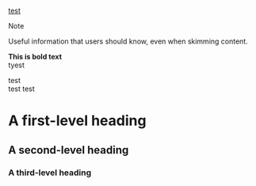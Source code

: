 [test](test.jpg)


> [!NOTE]
> Useful information that users should know, even when skimming content.


**This is bold text**  
tyest

test<br/>
test
test



<!-- komentarz -->


# A first-level heading
## A second-level heading
### A third-level heading
